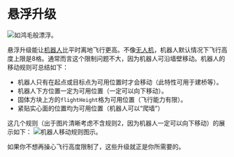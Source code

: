 # 悬浮升级

![如鸿毛般漂浮。](oredict:oc:hoverUpgrade1)

悬浮升级能让[机器人](../block/robot.md)比平时离地飞行更高。不像[无人机](drone.md)，机器人默认情况下飞行高度上限是8格。通常而言这个限制问题不大，因为机器人可沿墙壁移动。机器人的移动规则可总结如下：
- 机器人只有在起点或目标点为可用位置时才会移动（此特性可用于建桥等）。
- 机器人下方位置一定为可用位置（一定可以向下移动）。
- 固体方块上方的`flightHeight`格为可用位置（飞行能力有限）。
- 紧贴实心面的位置均为可用位置（机器人可以“爬墙”）

这几个规则（出于图片清晰考虑不含规则2，因为机器人一定可以向下移动）的展示如下：
![机器人移动规则图示。](opencomputers:doc/img/robotMovement.png)

如果你不想再操心飞行高度限制了，这些升级就正是你所需要的。
